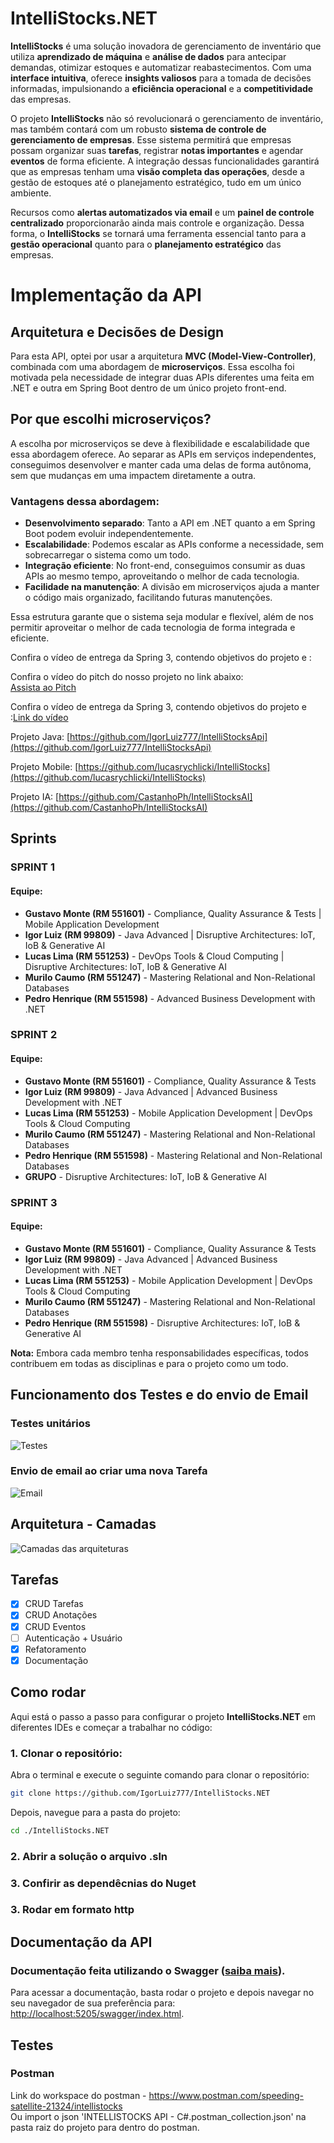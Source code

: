 # IntelliStocks.NET

**IntelliStocks** é uma solução inovadora de gerenciamento de inventário que utiliza **aprendizado de máquina** e **análise de dados** para antecipar demandas, otimizar estoques e automatizar reabastecimentos. Com uma **interface intuitiva**, oferece **insights valiosos** para a tomada de decisões informadas, impulsionando a **eficiência operacional** e a **competitividade** das empresas.

O projeto **IntelliStocks** não só revolucionará o gerenciamento de inventário, mas também contará com um robusto **sistema de controle de gerenciamento de empresas**. Esse sistema permitirá que empresas possam organizar suas **tarefas**, registrar **notas importantes** e agendar **eventos** de forma eficiente. A integração dessas funcionalidades garantirá que as empresas tenham uma **visão completa das operações**, desde a gestão de estoques até o planejamento estratégico, tudo em um único ambiente.

Recursos como **alertas automatizados via email** e um **painel de controle centralizado** proporcionarão ainda mais controle e organização. Dessa forma, o **IntelliStocks** se tornará uma ferramenta essencial tanto para a **gestão operacional** quanto para o **planejamento estratégico** das empresas.

# Implementação da API

## Arquitetura e Decisões de Design

Para esta API, optei por usar a arquitetura **MVC (Model-View-Controller)**, combinada com uma abordagem de **microserviços**. Essa escolha foi motivada pela necessidade de integrar duas APIs diferentes uma feita em .NET e outra em Spring Boot dentro de um único projeto front-end.

## Por que escolhi microserviços?

A escolha por microserviços se deve à flexibilidade e escalabilidade que essa abordagem oferece. Ao separar as APIs em serviços independentes, conseguimos desenvolver e manter cada uma delas de forma autônoma, sem que mudanças em uma impactem diretamente a outra.

### Vantagens dessa abordagem:

- **Desenvolvimento separado**: Tanto a API em .NET quanto a em Spring Boot podem evoluir independentemente.
- **Escalabilidade**: Podemos escalar as APIs conforme a necessidade, sem sobrecarregar o sistema como um todo.
- **Integração eficiente**: No front-end, conseguimos consumir as duas APIs ao mesmo tempo, aproveitando o melhor de cada tecnologia.
- **Facilidade na manutenção**: A divisão em microserviços ajuda a manter o código mais organizado, facilitando futuras manutenções.

Essa estrutura garante que o sistema seja modular e flexível, além de nos permitir aproveitar o melhor de cada tecnologia de forma integrada e eficiente.


Confira o vídeo de entrega da Spring 3, contendo objetivos do projeto e :


Confira o vídeo do pitch do nosso projeto no link abaixo:  
[Assista ao Pitch](https://youtu.be/lpCFoGbBxmY)

Confira o vídeo de entrega da Spring 3, contendo objetivos do projeto e :[Link do vídeo](https://youtu.be/D1EEw_oR_Ec)

Projeto Java: [https://github.com/IgorLuiz777/IntelliStocksApi](https://github.com/IgorLuiz777/IntelliStocksApi) 

Projeto Mobile: [https://github.com/lucasrychlicki/IntelliStocks](https://github.com/lucasrychlicki/IntelliStocks)

Projeto IA: [https://github.com/CastanhoPh/IntelliStocksAI](https://github.com/CastanhoPh/IntelliStocksAI)

## Sprints

### SPRINT 1
#### Equipe:
- **Gustavo Monte (RM 551601)** - Compliance, Quality Assurance & Tests | Mobile Application Development  
- **Igor Luiz (RM 99809)** - Java Advanced | Disruptive Architectures: IoT, IoB & Generative AI
- **Lucas Lima (RM 551253)** - DevOps Tools & Cloud Computing | Disruptive Architectures: IoT, IoB & Generative AI
- **Murilo Caumo (RM 551247)** - Mastering Relational and Non-Relational Databases
- **Pedro Henrique (RM 551598)** - Advanced Business Development with .NET

### SPRINT 2
#### Equipe:
- **Gustavo Monte (RM 551601)** - Compliance, Quality Assurance & Tests
- **Igor Luiz (RM 99809)** - Java Advanced | Advanced Business Development with .NET
- **Lucas Lima (RM 551253)** - Mobile Application Development | DevOps Tools & Cloud Computing
- **Murilo Caumo (RM 551247)** - Mastering Relational and Non-Relational Databases
- **Pedro Henrique (RM 551598)** - Mastering Relational and Non-Relational Databases
- **GRUPO** - Disruptive Architectures: IoT, IoB & Generative AI

### SPRINT 3
#### Equipe:
- **Gustavo Monte (RM 551601)** - Compliance, Quality Assurance & Tests
- **Igor Luiz (RM 99809)** - Java Advanced | Advanced Business Development with .NET
- **Lucas Lima (RM 551253)** - Mobile Application Development | DevOps Tools & Cloud Computing
- **Murilo Caumo (RM 551247)** - Mastering Relational and Non-Relational Databases
- **Pedro Henrique (RM 551598)** - Disruptive Architectures: IoT, IoB & Generative AI
 
**Nota:** Embora cada membro tenha responsabilidades específicas, 
todos contribuem em todas as disciplinas e para o projeto como um todo.

## Funcionamento dos Testes e do envio de Email

### Testes unitários
![Testes](tests.png)
### Envio de email ao criar uma nova Tarefa
![Email](teste_email.png)

## Arquitetura - Camadas

![Camadas das arquiteturas](diagrama_arquitetura.jpg)


## Tarefas

- [x] CRUD Tarefas
- [x] CRUD Anotações
- [x] CRUD Eventos
- [ ] Autenticação + Usuário
- [x] Refatoramento
- [x] Documentação

## Como rodar
Aqui está o passo a passo para configurar o projeto **IntelliStocks.NET** em diferentes IDEs e começar a trabalhar no código:
### 1. Clonar o repositório:
Abra o terminal e execute o seguinte comando para clonar o repositório:
```bash
git clone https://github.com/IgorLuiz777/IntelliStocks.NET
```
Depois, navegue para a pasta do projeto:
```bash
cd ./IntelliStocks.NET
```
### 2. Abrir a solução o arquivo .sln

### 3. Confirir as dependêcnias do Nuget

### 3. Rodar em formato http

## Documentação da API

### Documentação feita utilizando o Swagger ([saiba mais](https://swagger.io/)).
Para acessar a documentação, basta rodar o projeto e depois navegar no seu navegador de sua preferência para: [http://localhost:5205/swagger/index.html](http://localhost:5205/swagger/index.html).

## Testes

### Postman
Link do workspace do postman - https://www.postman.com/speeding-satellite-21324/intellistocks </br>
Ou import o json 'INTELLISTOCKS API - C#.postman_collection.json' na pasta raiz do projeto para dentro do postman.
